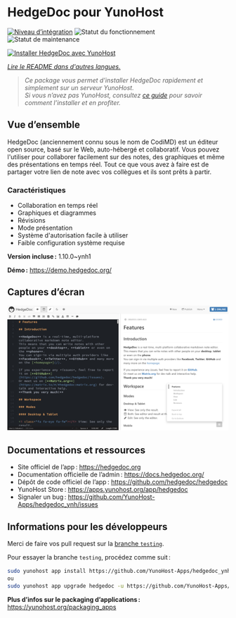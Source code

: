 <!--
Nota bene : ce README est automatiquement généré par <https://github.com/YunoHost/apps/tree/master/tools/readme_generator>
Il NE doit PAS être modifié à la main.
-->

# HedgeDoc pour YunoHost

[![Niveau d’intégration](https://apps.yunohost.org/badge/integration/hedgedoc)](https://ci-apps.yunohost.org/ci/apps/hedgedoc/)
![Statut du fonctionnement](https://apps.yunohost.org/badge/state/hedgedoc)
![Statut de maintenance](https://apps.yunohost.org/badge/maintained/hedgedoc)

[![Installer HedgeDoc avec YunoHost](https://install-app.yunohost.org/install-with-yunohost.svg)](https://install-app.yunohost.org/?app=hedgedoc)

*[Lire le README dans d'autres langues.](./ALL_README.md)*

> *Ce package vous permet d’installer HedgeDoc rapidement et simplement sur un serveur YunoHost.*  
> *Si vous n’avez pas YunoHost, consultez [ce guide](https://yunohost.org/install) pour savoir comment l’installer et en profiter.*

## Vue d’ensemble

HedgeDoc (anciennement connu sous le nom de CodiMD) est un éditeur open source, basé sur le Web, auto-hébergé et collaboratif.
Vous pouvez l'utiliser pour collaborer facilement sur des notes, des graphiques et même des présentations en temps réel. Tout ce que vous avez à faire est de partager votre lien de note avec vos collègues et ils sont prêts à partir.

### Caractéristiques

- Collaboration en temps réel
- Graphiques et diagrammes
- Révisions
- Mode présentation
- Système d'autorisation facile à utiliser
- Faible configuration système requise


**Version incluse :** 1.10.0~ynh1

**Démo :** <https://demo.hedgedoc.org/>

## Captures d’écran

![Capture d’écran de HedgeDoc](./doc/screenshots/screenshot.png)

## Documentations et ressources

- Site officiel de l’app : <https://hedgedoc.org>
- Documentation officielle de l’admin : <https://docs.hedgedoc.org/>
- Dépôt de code officiel de l’app : <https://github.com/hedgedoc/hedgedoc>
- YunoHost Store : <https://apps.yunohost.org/app/hedgedoc>
- Signaler un bug : <https://github.com/YunoHost-Apps/hedgedoc_ynh/issues>

## Informations pour les développeurs

Merci de faire vos pull request sur la [branche `testing`](https://github.com/YunoHost-Apps/hedgedoc_ynh/tree/testing).

Pour essayer la branche `testing`, procédez comme suit :

```bash
sudo yunohost app install https://github.com/YunoHost-Apps/hedgedoc_ynh/tree/testing --debug
ou
sudo yunohost app upgrade hedgedoc -u https://github.com/YunoHost-Apps/hedgedoc_ynh/tree/testing --debug
```

**Plus d’infos sur le packaging d’applications :** <https://yunohost.org/packaging_apps>
